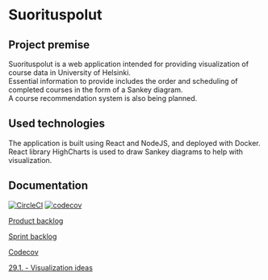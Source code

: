 # Suorituspolut

## Project premise

Suorituspolut is a web application intended for providing visualization of course data in University of Helsinki.  
Essential information to provide includes the order and scheduling of completed courses in the form of a Sankey diagram.  
A course recommendation system is also being planned.

## Used technologies

The application is built using React and NodeJS, and deployed with Docker.  
React library HighCharts is used to draw Sankey diagrams to help with visualization.

## Documentation
[![CircleCI](https://circleci.com/gh/suorituspolut/Suorituspolut.svg?style=svg)](https://circleci.com/gh/suorituspolut/Suorituspolut)
[![codecov](https://codecov.io/gh/suorituspolut/Suorituspolut/branch/master/graph/badge.svg)](https://codecov.io/gh/suorituspolut/Suorituspolut)

[Product backlog](https://docs.google.com/spreadsheets/d/1LwSKeKnjF9BILT-SWq7dcVWEsRqqfTetZ7wfIkhxkG0/edit#gid=0)

[Sprint backlog](https://docs.google.com/spreadsheets/d/10I3woz3KTBmCiSt_vDrgeIdjG_VAujJe4kMJsc5h_64/edit#gid=1103601563)

[Codecov](https://codecov.io/gh/suorituspolut/Suorituspolut)

[29.1. - Visualization ideas](https://drive.google.com/file/d/1wv-ooICCFOkA7cIQ_uEerSDFzVKA0Bdz/view?usp=sharing)


